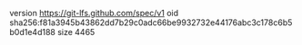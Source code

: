 version https://git-lfs.github.com/spec/v1
oid sha256:f81a3945b43862dd7b29c0adc66be9932732e44176abc3c178c6b5b0d1e4d188
size 4465
